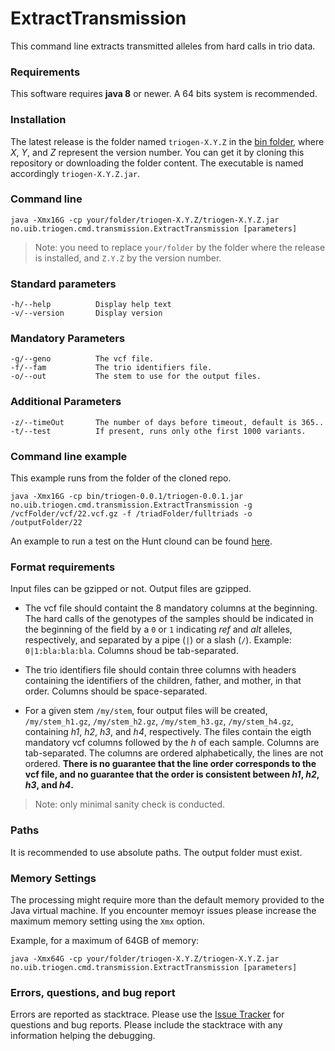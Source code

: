 # ExtractTransmission

This command line extracts transmitted alleles from hard calls in trio data.


### Requirements

This software requires **java 8** or newer. A 64 bits system is recommended. 


### Installation

The latest release is the folder named `triogen-X.Y.Z` in the [bin folder](https://github.com/mvaudel/trioGen/tree/master/bin), where _X_, _Y_, and _Z_ represent the version number. You can get it by cloning this repository or downloading the folder content. The executable is named accordingly `triogen-X.Y.Z.jar`.


### Command line

```
java -Xmx16G -cp your/folder/triogen-X.Y.Z/triogen-X.Y.Z.jar no.uib.triogen.cmd.transmission.ExtractTransmission [parameters]
```

> Note: you need to replace `your/folder` by the folder where the release is installed, and `Z.Y.Z` by the version number.


### Standard parameters

```
-h/--help          Display help text
-v/--version       Display version
```


### Mandatory Parameters

```
-g/--geno          The vcf file.
-f/--fam           The trio identifiers file.
-o/--out           The stem to use for the output files.
```


### Additional Parameters

```
-z/--timeOut       The number of days before timeout, default is 365..
-t/--test          If present, runs only othe first 1000 variants.
```

### Command line example

This example runs from the folder of the cloned repo.

```
java -Xmx16G -cp bin/triogen-0.0.1/triogen-0.0.1.jar no.uib.triogen.cmd.transmission.ExtractTransmission -g /vcfFolder/vcf/22.vcf.gz -f /triadFolder/fulltriads -o /outputFolder/22
```

An example to run a test on the Hunt clound can be found [here](https://github.com/mvaudel/trioGen/blob/master/scripts/test.sh).

### Format requirements

Input files can be gzipped or not. Output files are gzipped. 

- The vcf file should containt the 8 mandatory columns at the beginning. The hard calls of the genotypes of the samples should be indicated in the beginning of the field by a `0` or `1` indicating _ref_ and _alt_ alleles, respectively, and separated by a pipe (`|`) or a slash (`/`). Example: `0|1:bla:bla:bla`. Columns shoud be tab-separated.

- The trio identifiers file should contain three columns with headers containing the identifiers of the children, father, and mother, in that order. Columns should be space-separated.

- For a given stem `/my/stem`, four output files will be created, `/my/stem_h1.gz`, `/my/stem_h2.gz`, `/my/stem_h3.gz`, `/my/stem_h4.gz`, containing _h1_, _h2_, _h3_, and _h4_, respectively. The files contain the eigth mandatory vcf columns followed by the _h_ of each sample. Columns are tab-separated. The columns are ordered alphabetically, the lines are not ordered. **There is no guarantee that the line order corresponds to the vcf file, and no guarantee that the order is consistent between _h1_, _h2_, _h3_, and _h4_.**

> Note: only minimal sanity check is conducted.


### Paths

It is recommended to use absolute paths. The output folder must exist.


### Memory Settings

The processing might require more than the default memory provided to the Java virtual machine. If you encounter memoyr issues please increase the maximum memory setting using the `Xmx` option. 

Example, for a maximum of 64GB of memory:
```
java -Xmx64G -cp your/folder/triogen-X.Y.Z/triogen-X.Y.Z.jar no.uib.triogen.cmd.transmission.ExtractTransmission [parameters]
```


### Errors, questions, and bug report

Errors are reported as stacktrace. Please use the [Issue Tracker]() for questions and bug reports. Please include the stacktrace with any information helping the debugging.



